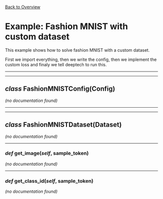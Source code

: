 [Back to Overview](../../README.md)



# Example: Fashion MNIST with custom dataset

This example shows how to solve fashion MNIST with a custom dataset.

First we import everything, then we write the config, then we implement the custom loss and finaly we tell deeptech to run this.


---
---
## *class* **FashionMNISTConfig**(Config)

*(no documentation found)*

---
---
## *class* **FashionMNISTDataset**(Dataset)

*(no documentation found)*

---
### *def* **get_image**(*self*, sample_token)

*(no documentation found)*

---
### *def* **get_class_id**(*self*, sample_token)

*(no documentation found)*

